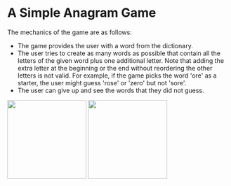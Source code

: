 # A Simple Anagram Game

The mechanics of the game are as follows:

- The game provides the user with a word from the dictionary.
- The user tries to create as many words as possible that contain all the letters of the given word plus one additional letter. Note that adding the extra letter at the beginning or the end without reordering the other letters is not valid. For example, if the game picks the word 'ore' as a starter, the user might guess 'rose' or 'zero' but not 'sore'.
- The user can give up and see the words that they did not guess.


<img src="/../master/Unit 1: Anagrams/screenshot/s1.png" width="180">
<img src="/../master/Unit 1: Anagrams/screenshot/s2.png" width="180">
